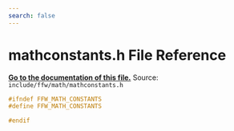 ```yaml
---
search: false
---
```


# mathconstants.h File Reference

**[Go to the documentation of this file.](mathconstants_8h.md)**
Source: `include/ffw/math/mathconstants.h`

    
    
    
    
```cpp
#ifndef FFW_MATH_CONSTANTS
#define FFW_MATH_CONSTANTS

#endif
```


    
  
